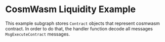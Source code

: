 # CosmWasm Liquidity Example

This example subgraph stores `Contract` objects that represent cosmwasm contract. In order to do that, the handler function decode all messages `MsgExecuteContract` messages.
